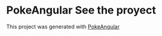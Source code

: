 # PokeAngular See the proyect 

This project was generated with [PokeAngular]([https://github.com/angular/angular-cli](https://poke-angular-kappa.vercel.app/pokemon))

 
 
